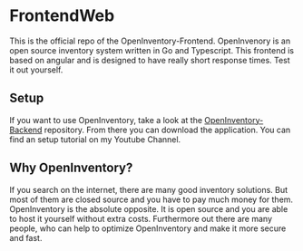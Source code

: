 # FrontendWeb

This is the official repo of the OpenInventory-Frontend. 
OpenInvenory is an open source inventory system written in Go and Typescript.
This frontend is based on angular and is designed to have really short response times.
Test it out yourself.

## Setup
If you want to use OpenInventory, take a look at the <a href="https://github.com/MathisBurger/OpenInventory-Backend">OpenInventory-Backend</a> repository. From there you can download the application. You can find an setup tutorial on my Youtube Channel.

## Why OpenInventory?
If you search on the internet, there are many good inventory solutions. But most of them are closed source and you have to pay much money for them. OpenInventory is the absolute opposite. It is open source and you are able to host it yourself without extra costs. Furthermore out there are many people, who can help to optimize OpenInventory and make it more secure and fast.
